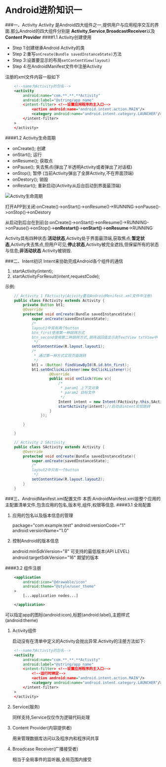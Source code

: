 Android进阶知识一
===
###一、Activity
Activity 是Android四大组件之一,提供用户与应用程序交互的界面.那么Android的四大组件分别是 **Activity**,**Service**,**BroadcastReceiver**以及 **Content Provider**
####1.1 Activity创建使用
+ Step 1:创建继承Android Activity的类
+ Step 2:重写```onCreate(Bundle savedInstanceState)```方法
+ Step 3:设置要显示的布局```setContentView(layout)```
+ Step 4:在AndroidManifest文件中注册Activity

注册的xml文件内容一般如下
```xml
    <!--name为Activity的包名-->
    <activity
        android:name="com.**.**.**Activity" 
        android:label="@string/app_name" 
        <intent-filter> <!--设置应用程序的主入口-->
            <action android:name="android.intent.action.MAIN"/>
            <category android:name="android.intent.category.LAUNCHER"/>
        </intent-filter>
    >        
    </activity>
```

####1.2 Activity生命周期
+ onCreate(); 创建
+ onStart(); 运行
+ onResume(); 获取点
+ onPause(); 失去焦点(弹出了半透明Activity或者弹出了对话框)
+ onStop(); 暂停 (当前Activity弹出了全屏Activity,不在界面顶端)
+ onDestory(); 销毁
+ onRestart(); 重新启动(Activity从后台启动到界面最顶端)

![Activity生命周期](http://pic002.cnblogs.com/images/2012/402670/2012050219053256.jpg)

打开APP到关闭:onCreate()->onStart()->onResume()->RUNNING->onPause()->onStop()->onDestory

从启动到后台在到前台:onCreate()->onStart()->onResume()->RUNNING->onPause()->onStop()->**onRestart()**->**onStart()**->**onResume**->RUNNING

Activity具有四种状态:**活动状态**,Activity处于界面最顶端,获取焦点;**暂定状态**,Activity失去焦点,但用户可见;**停止状态**,Activity被完全遮挡,但保留所有的状态与信息;**非活动状态** Activity被销毁.

###二、Intent初识
Intent来协助完成Android各个组件的通信

1. startActivity(intent);
2. startActivityForResult(intent,requestCode);

示例:
```java
    // Activity 1 FActivity(Acivity要在AndroidMenifest.xml文件中注册)
    public class FActivity extends Activity {
        private Button bt1;
        @Override
        protected void onCreate(Bundle savedInstanceState){
            super.onCreate(savedInstanceState);
            /*
            layout1中具有两个button
            btn_first使用第一种跳转方式
            btn_second使用第二种跳转方式,跳转返回值显示到TextView txtView中
             */
            setContentView(R.layout.layout1);  
            /*
             * 通过第一种方式实现页面跳转
             */
            bt1 = (Button) findViewById(R.id.btn_first);
            bt1.setOnClickListener(new OnClickListener(){
                    @Override
                    public void onClick(View v){
                        /*
                         * param1 上下文对象
                         * param2 目标文件
                         */
                        Intent intent = new Intent(FActivity.this,SActivity.class);
                        startActivity(intent);//启动该intent实现跳转
                    }
                });

        }

    }

    // Activity 2 SActivity
    public class SActivity extends Activity {
        @Override
        protected void onCreate(Bundle savedInstanceState){
            super.onCreate(savedInstanceState);
            /*
            layout2中只有一个button
             */
            setContentView(R.layout.layout2);  
        }
    }
```

###三、AndroidManifest.xml配置文件
本质:AndroidManifest.xml是整个应用的主配置清单文件,包含应用的包名,版本号,组件,权限等信息.
####3.1 全局配置
1. 应用的包名以及版本信息的管理
    
    package="com.example.test"
    android:versionCode="1"
    android:versionName="1.0"

2. 控制Android的版本信息

    android:minSdkVersion="8" 可支持的最低版本(API LEVEL)
    android:targetSdkVersion="16" 期望的版本

####3.2 组件注册

```xml
    <application
        android:icon="@drawable/icon"
        android:theme="@style/user_theme"
    >
        [...application nodes...]

    </application>
```
可以指定app的图标(android:icon),标题(android:label),主题样式(android:theme)

1. Activity组件

    启动没有在清单中定义的Activity会抛出异常.Activity的注册方法如下:
```xml
    <!--name为Activity的包名-->
    <activity
        android:name="com.**.**.**Activity" 
        android:label="@string/app_name" 
        <intent-filter> <!--设置应用程序的主入口-->
            <!--运行时绑定-->
            <action android:name="android.intent.action.MAIN"/>
            <category android:name="android.intent.category.LAUNCHER"/>
        </intent-filter>
    >        
    </activity>
```

2. Service(服务)

    同样支持<intent-filter>,Service仅仅作为逻辑代码处理
3. Content Provider(内容提供者)

    用来管理数据库访问以及程序内和程序间共享
4. Broadcase Receiver(广播接受者)
    
    相当于全局事件的监听器,全局范围内接受<intent-filter>

